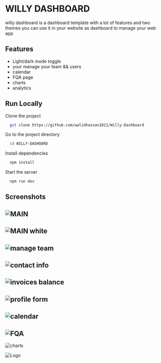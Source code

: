 
# WILLY DASHBOARD

willy dashboard is a dashboard template with a lot of features and two themes you can use it in your website as dashboard to manage your web app 


## Features

- Light/dark mode toggle
- your manage your team && users
- calendar 
- FQA page
- charts 
- analytics 


## Run Locally

Clone the project

```bash
  git clone https://github.com/walidhassan1011/Willy-Dashboard
```

Go to the project directory

```bash
  cd WILLY-DASHOARD
```

Install dependencies

```bash
  npm install
```

Start the server

```bash
  npm run dev
```


## Screenshots

![MAIN](https://user-images.githubusercontent.com/95965261/232508928-0edc5cd2-dad8-4c38-89d0-e19cd5b0f3da.png)
-
![MAIN white ](https://user-images.githubusercontent.com/95965261/232511691-a6ddc7c1-0982-4f22-81b1-5a8763653ccf.png)
-
![manage team](https://user-images.githubusercontent.com/95965261/232509375-c0f78e9d-02e9-41c4-8280-c70b78743e61.png)
--
![contact info](https://user-images.githubusercontent.com/95965261/232509846-90e3793b-da68-4739-9152-db41f81e92e0.png)
-
![invoices balance](https://user-images.githubusercontent.com/95965261/232510265-0350080b-f457-46a2-8b18-84633540dd1d.png)
-
![profile form](https://user-images.githubusercontent.com/95965261/232510630-22403572-502e-4079-b011-c16589abe6a4.png)
-
![calendar](https://user-images.githubusercontent.com/95965261/232510890-8748afb2-b740-40e1-9bf4-869c03175452.png)
-
![FQA](https://user-images.githubusercontent.com/95965261/232511167-feb66d5c-dcff-458e-9ab4-cab5da84fa23.png)
-
![charts](https://user-images.githubusercontent.com/95965261/232511426-5049cb46-75ee-4413-8287-3d38a0756d9d.png)



![Logo](https://user-images.githubusercontent.com/95965261/232508439-07e603e5-c06e-41ef-8a98-a18f45a07bd1.png)

